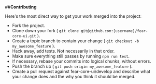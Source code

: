 
##**Contributing**

Here's the most direct way to get your work merged into the project:

* Fork the project.
* Clone down your fork ( `git clone git@github.com:[username]/fear-core-ui.git` ).
* Create a topic branch to contain your change ( `git checkout -b my_awesome_feature` ).
* Hack away, add tests. Not necessarily in that order.
* Make sure everything still passes by running `npm run test`.
* If necessary, rebase your commits into logical chunks, without errors.
* Push the branch up ( `git push origin my_awesome_feature` ).
* Create a pull request against fear-core-ui/develop and describe what your change
  does and the why you think it should be merged.
